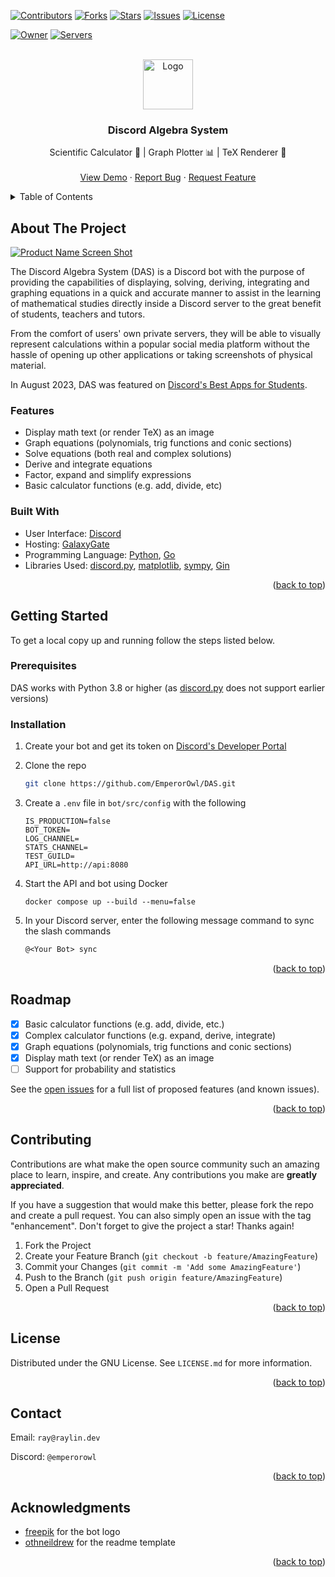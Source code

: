 <a id="readme-top"></a>

<!-- PROJECT SHIELDS -->
[![Contributors][contributors-shield]][contributors-url]
[![Forks][forks-shield]][forks-url]
[![Stars][stars-shield]][stars-url]
[![Issues][issues-shield]][issues-url]
[![License][license-shield]][license-url]

[![Owner][owner-shield]][topgg-url]
[![Servers][servers-shield]][topgg-url]



<!-- PROJECT LOGO -->
<br />
<div align="center">
  <a href="https://github.com/EmperorOwl/DAS">
    <img src="https://i.imgur.com/YhP3gQf.png" alt="Logo" width="80" height="80">
  </a>

<h3 align="center">Discord Algebra System</h3>
  <p align="center">
    Scientific Calculator 🧮 |  Graph Plotter 📊 | TeX Renderer 🌮
    <br />
    <br />
    <a href="https://emperorowl.gitbook.io/das/">View Demo</a>
    ·
    <a href="https://github.com/EmperorOwl/DAS/issues">Report Bug</a>
    ·
    <a href="https://discord.gg/Q3BMHGa8Wj">Request Feature</a>
  </p>
</div>



<!-- TABLE OF CONTENTS -->
<details>
  <summary>Table of Contents</summary>
  <ol>
    <li>
      <a href="#about-the-project">About The Project</a>
      <ul>
        <li><a href="#features">Features</a></li>
        <li><a href="#built-with">Built With</a></li>
      </ul>
    </li>
    <li>
      <a href="#getting-started">Getting Started</a>
      <ul>
        <li><a href="#prerequisites">Prerequisites</a></li>
        <li><a href="#installation">Installation</a></li>
      </ul>
    </li>
    <li><a href="#roadmap">Roadmap</a></li>
    <li><a href="#contributing">Contributing</a></li>
    <li><a href="#license">License</a></li>
    <li><a href="#contact">Contact</a></li>
    <li><a href="#acknowledgments">Acknowledgments</a></li>
  </ol>
</details>



<!-- ABOUT THE PROJECT -->

## About The Project

[![Product Name Screen Shot][product-screenshot]](https://example.com)

The Discord Algebra System (DAS) is a Discord bot with the purpose of providing the capabilities of displaying, solving, deriving, integrating and graphing equations in a quick and accurate manner to assist in the learning of mathematical studies directly inside a Discord server to the great benefit of students, teachers and tutors.

From the comfort of users' own private servers, they will be able to visually represent calculations within a popular social media platform without the hassle of opening up other applications or taking screenshots of physical material.

In August 2023, DAS was featured on [Discord's Best Apps for Students](https://discord.com/blog/best-discord-apps-for-students-studying-socializing).

### Features

- Display math text (or render TeX) as an image
- Graph equations (polynomials, trig functions and conic sections)
- Solve equations (both real and complex solutions)
- Derive and integrate equations
- Factor, expand and simplify expressions
- Basic calculator functions (e.g. add, divide, etc)

### Built With

- User Interface: [Discord](https://discord.com/)
- Hosting: [GalaxyGate](https://galaxygate.net/)
- Programming Language: [Python](https://www.python.org/), [Go](https://go.dev/)
- Libraries Used: [discord.py](https://discordpy.readthedocs.io/), [matplotlib](https://matplotlib.org/), [sympy](https://www.sympy.org/), [Gin](https://gin-gonic.com/)

<p align="right">(<a href="#readme-top">back to top</a>)</p>

<!-- GETTING STARTED -->

## Getting Started

To get a local copy up and running follow the steps listed below.

### Prerequisites

DAS works with Python 3.8 or higher (as [discord.py](https://discordpy.readthedocs.io/) does not support earlier versions)

### Installation

1. Create your bot and get its token on [Discord's Developer Portal](https://discord.com/developers/applications)
2. Clone the repo
   ```sh
   git clone https://github.com/EmperorOwl/DAS.git
   ```

3. Create a `.env` file in `bot/src/config` with the following
   ```env
   IS_PRODUCTION=false
   BOT_TOKEN=
   LOG_CHANNEL=
   STATS_CHANNEL=
   TEST_GUILD=
   API_URL=http://api:8080
   ```
4. Start the API and bot using Docker
   ```shell
   docker compose up --build --menu=false
   ```

5. In your Discord server, enter the following message command to sync the slash commands
   ```txt
   @<Your Bot> sync
   ```

<p align="right">(<a href="#readme-top">back to top</a>)</p>



<!-- ROADMAP -->

## Roadmap

- [x] Basic calculator functions (e.g. add, divide, etc.)
- [x] Complex calculator functions (e.g. expand, derive, integrate)
- [x] Graph equations (polynomials, trig functions and conic sections)
- [x] Display math text (or render TeX) as an image
- [ ] Support for probability and statistics

See the [open issues](https://github.com/EmperorOwl/DAS/issues) for a full list of proposed features (and known issues).

<p align="right">(<a href="#readme-top">back to top</a>)</p>



<!-- CONTRIBUTING -->

## Contributing

Contributions are what make the open source community such an amazing place to learn, inspire, and create. Any contributions you make are **greatly appreciated**.

If you have a suggestion that would make this better, please fork the repo and create a pull request. You can also simply open an issue with the tag "enhancement".
Don't forget to give the project a star! Thanks again!

1. Fork the Project
2. Create your Feature Branch (`git checkout -b feature/AmazingFeature`)
3. Commit your Changes (`git commit -m 'Add some AmazingFeature'`)
4. Push to the Branch (`git push origin feature/AmazingFeature`)
5. Open a Pull Request

<p align="right">(<a href="#readme-top">back to top</a>)</p>



<!-- LICENSE -->

## License

Distributed under the GNU License. See `LICENSE.md` for more information.

<p align="right">(<a href="#readme-top">back to top</a>)</p>



<!-- CONTACT -->

## Contact

Email: `ray@raylin.dev`

Discord: `@emperorowl`

<p align="right">(<a href="#readme-top">back to top</a>)</p>



<!-- Credits -->

## Acknowledgments

* [freepik](https://www.flaticon.com/authors/freepik) for the bot logo
* [othneildrew](https://github.com/othneildrew) for the readme template

<p align="right">(<a href="#readme-top">back to top</a>)</p>



<!-- MARKDOWN LINKS & IMAGES -->
<!-- https://www.markdownguide.org/basic-syntax/#reference-style-links -->

[contributors-shield]: https://img.shields.io/github/contributors/EmperorOwl/DAS.svg?style=for-the-badge

[contributors-url]: https://github.com/EmperorOwl/DAS/graphs/contributors

[forks-shield]: https://img.shields.io/github/forks/EmperorOwl/DAS.svg?style=for-the-badge

[forks-url]: https://github.com/EmperorOwl/DAS/network/members

[stars-shield]: https://img.shields.io/github/stars/EmperorOwl/DAS.svg?style=for-the-badge

[stars-url]: https://github.com/EmperorOwl/DAS/stargazers

[issues-shield]: https://img.shields.io/github/issues/EmperorOwl/DAS.svg?style=for-the-badge

[issues-url]: https://github.com/EmperorOwl/DAS/issues

[license-shield]: https://img.shields.io/github/license/EmperorOwl/DAS.svg?style=for-the-badge

[license-url]: https://github.com/EmperorOwl/DAS/blob/master/LICENSE.md

[linkedin-shield]: https://img.shields.io/badge/-LinkedIn-black.svg?style=for-the-badge&logo=linkedin&colorB=555

[product-screenshot]: https://i.imgur.com/kjrjwzD.png

[owner-shield]: https://top.gg/api/widget/owner/863295366023086090.svg?noavatar=true

[servers-shield]: https://top.gg/api/widget/servers/863295366023086090.svg?noavatar=true

[votes-shield]: https://top.gg/api/widget/upvotes/863295366023086090.svg?noavatar=true

[topgg-url]: https://top.gg/bot/863295366023086090